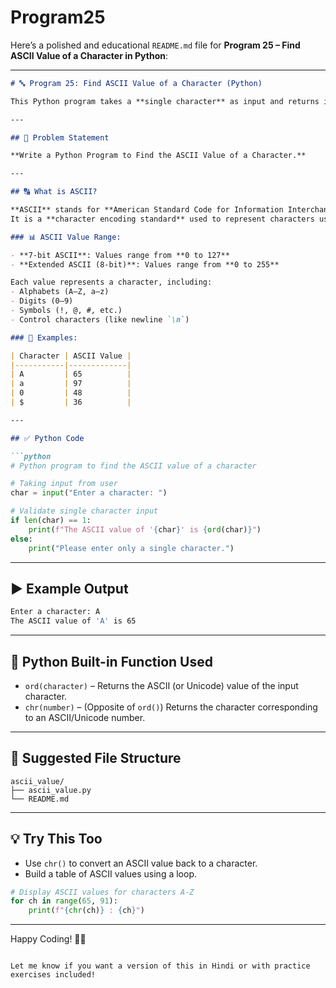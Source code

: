 # Program25
Here’s a polished and educational `README.md` file for **Program 25 – Find ASCII Value of a Character in Python**:

---

```markdown
# 🔤 Program 25: Find ASCII Value of a Character (Python)

This Python program takes a **single character** as input and returns its **ASCII value** using the built-in `ord()` function.

---

## 📌 Problem Statement

**Write a Python Program to Find the ASCII Value of a Character.**

---

## 🔠 What is ASCII?

**ASCII** stands for **American Standard Code for Information Interchange**.  
It is a **character encoding standard** used to represent characters using numeric codes.

### 📊 ASCII Value Range:

- **7-bit ASCII**: Values range from **0 to 127**
- **Extended ASCII (8-bit)**: Values range from **0 to 255**

Each value represents a character, including:
- Alphabets (A–Z, a–z)
- Digits (0–9)
- Symbols (!, @, #, etc.)
- Control characters (like newline `\n`)

### 🔎 Examples:

| Character | ASCII Value |
|-----------|-------------|
| A         | 65          |
| a         | 97          |
| 0         | 48          |
| $         | 36          |

---

## ✅ Python Code

```python
# Python program to find the ASCII value of a character

# Taking input from user
char = input("Enter a character: ")

# Validate single character input
if len(char) == 1:
    print(f"The ASCII value of '{char}' is {ord(char)}")
else:
    print("Please enter only a single character.")
```

---

## ▶️ Example Output

```bash
Enter a character: A
The ASCII value of 'A' is 65
```

---

## 🔧 Python Built-in Function Used

- `ord(character)` – Returns the ASCII (or Unicode) value of the input character.
- `chr(number)` – (Opposite of `ord()`) Returns the character corresponding to an ASCII/Unicode number.

---

## 📁 Suggested File Structure

```
ascii_value/
├── ascii_value.py
└── README.md
```

---

## 💡 Try This Too

- Use `chr()` to convert an ASCII value back to a character.
- Build a table of ASCII values using a loop.

```python
# Display ASCII values for characters A-Z
for ch in range(65, 91):
    print(f"{chr(ch)} : {ch}")
```

---

Happy Coding! 🎯📘

```

Let me know if you want a version of this in Hindi or with practice exercises included!
